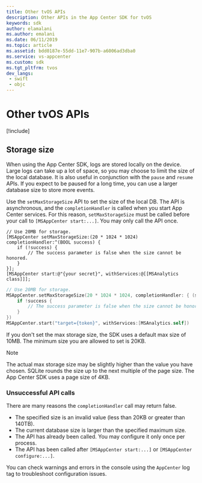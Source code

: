 ```yaml
---
title: Other tvOS APIs
description: Other APIs in the App Center SDK for tvOS
keywords: sdk
author: elamalani
ms.author: emalani
ms.date: 06/11/2019
ms.topic: article
ms.assetid: bdd0187e-55dd-11e7-907b-a6006ad3dba0
ms.service: vs-appcenter
ms.custom: sdk
ms.tgt_pltfrm: tvos
dev_langs:  
 - swift
 - objc
---
```


# Other tvOS APIs

[!include[](apple.md)]

## Storage size

When using the App Center SDK, logs are stored locally on the device. Large logs can take up a lot of space, so you may choose to limit the size of the local database. It is also useful in conjunction with the `pause` and `resume` APIs. If you expect to be paused for a long time, you can use a larger database size to store more events.

Use the `setMaxStorageSize` API to set the size of the local DB. The API is asynchronous, and the `completionHandler` is called when you start App Center services. For this reason, `setMaxStorageSize` must be called before your call to `[MSAppCenter start:...]`. You may only call the API once.

```obj-c
// Use 20MB for storage.
[MSAppCenter setMaxStorageSize:(20 * 1024 * 1024) completionHandler:^(BOOL success) {
    if (!success) {
        // The success parameter is false when the size cannot be honored.
    }
}];
[MSAppCenter start:@"{your secret}", withServices:@[[MSAnalytics class]]];
```

```swift
// Use 20MB for storage.
MSAppCenter.setMaxStorageSize(20 * 1024 * 1024, completionHandler: { (success) in
    if !success {
        // The success parameter is false when the size cannot be honored.
    }
})
MSAppCenter.start("target={token}", withServices:[MSAnalytics.self])
```

If you don't set the max storage size, the SDK uses a default max size of 10MB. The minimum size you are allowed to set is 20KB.

> [!NOTE]
> The actual max storage size may be slightly higher than the value you have chosen. SQLite rounds the size up to the next multiple of the page size. The App Center SDK uses a page size of 4KB.

### Unsuccessful API calls

There are many reasons the `completionHandler` call may return false.

* The specified size is an invalid value (less than 20KB or greater than 140TB).
* The current database size is larger than the specified maximum size.
* The API has already been called. You may configure it only once per process.
* The API has been called after `[MSAppCenter start:...]` or `[MSAppCenter configure:...]`.

You can check warnings and errors in the console using the `AppCenter` log tag to troubleshoot configuration issues.
